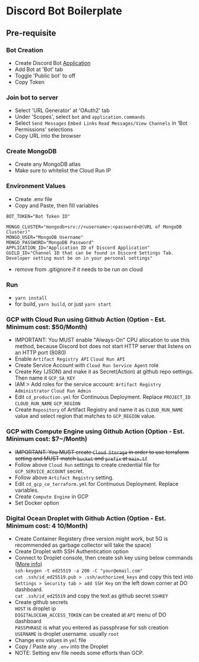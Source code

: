 # Discord Bot Boilerplate

## Pre-requisite
### Bot Creation
- Create Discord Bot [Application](https://discord.com/developers/applications)
- Add Bot at 'Bot' tab
- Toggle 'Public bot' to off
- Copy Token

### Join bot to server
- Select 'URL Generator' at 'OAuth2' tab
- Under 'Scopes', select `bot` and `application.commands`
- Select `Send Messages` `Embed Links` `Read Messages/View Channels` in 'Bot Permissions' selections
- Copy URL into the browser

### Create MongoDB
- Create any MongoDB atlas
- Make sure to whitelist the Cloud Run IP

### Environment Values
- Create .env file
- Copy and Paste, then fill variables
```
BOT_TOKEN="Bot Token ID"

MONGO_CLUSTER="mongodb+srv://<username>:<password>@(URL of MongoDB Cluster)"
MONGO_USER="MongoDB Username"
MONGO_PASSWORD="MongoDB Password"
APPLICATION_ID="Application ID of Discord Application"
GUILD_ID="Channel ID that can be found in Discord Settings Tab. Developer setting must be on in your personal settings"
```
- remove from .gitignore if it needs to be run on cloud

### Run
- `yarn install`
- for build, `yarn build`, or just `yarn start`

### GCP with Cloud Run using Github Action (Option - Est. Minimum cost: $50/Month)
- IMPORTANT: You MUST enable "Always-On" CPU allocation to use this method, because Discord bot does not start HTTP server that listens on an HTTP port (8080)
- Enable `Artifact Registry API` `Cloud Run API`
- Create Service Account with `Cloud Run Service Agent` role
- Create Key (JSON) and make it as Secret(Action) at github repo settings. Then name it `GCP_SA_KEY`
- IAM > Add roles for the service account: `Artifact Registry Administrator` `Cloud Run Admin`
- Edit `cd_production.yml` for Continuous Deployment. Replace `PROJECT_ID` `CLOUD_RUN_NAME` `GCP_REGION`
- Create `Repository` of Artifact Registry and name it as `CLOUD_RUN_NAME` value and select region that matches to `GCP_REGION` value.

### GCP with Compute Engine using Github Action (Option - Est. Minimum cost: $7~/Month)
- ~~IMPORTANT: You MUST create `Cloud Storage` in order to use terraform setting and MUST match `bucket` and `prefix` at `main.tf`~~
- Follow above `Cloud Run` settings to create credential file for `GCP_SERVICE_ACCOUNT` secret.
- Follow above `Artifact Registry` setting.
- Edit `cd_gcp_ce_terraform.yml` for Continuous Deployment. Replace variables.
- Create `Compute Engine` in GCP
- Set Docker option
  
### Digital Ocean Droplet with Github Action (Option - Est. Minimum cost: $4~$10/Month)
- Create Container Registery (free version might work, but 5G is recommended as garbage collector will take the space)
- Create Droplet with SSH Authentication option
- Connect to Droplet console, then create ssh key using below commands ([More info](https://github.com/appleboy/ssh-action))  
  `ssh-keygen -t ed25519 -a 200 -C "your@email.com"`  
  `cat .ssh/id_ed25519.pub > .ssh/authorized_keys` and copy this text into `Settings > Security tab > add SSH Key` on the left down corner at DO dashboard.  
  `cat .ssh/id_ed25519` and copy the text as github secret `SSHKEY`  
- Create github secrets  
  `HOST` is droplet ip  
  `DIGITALOCEAN_ACCESS_TOKEN` can be created at `API` menu of DO dashboard  
  `PASSPHRASE` is what you entered as passphrase for ssh creation  
  `USERNAME` is droplet username. usually `root`  
- Change env values in `yml` file  
- Copy / Paste any `.env` into the Droplet  
- NOTE: Setting env file needs some efforts than GCP.  

